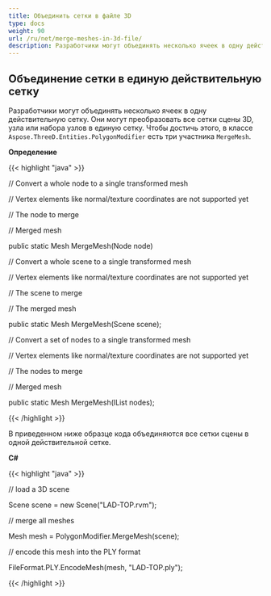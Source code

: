 ```yaml
---
title: Объединить сетки в файле 3D
type: docs
weight: 90
url: /ru/net/merge-meshes-in-3d-file/
description: Разработчики могут объединять несколько ячеек в одну действительную сетку. Они могут преобразовать все сетки сцены 3D, узла или набора узлов в единую сетку. Чтобы достичь этого, в классе Aspose.ThreeD.Entities.PolygonModifier есть три члена MergeMesh.
---
```

##  **Объединение сетки в единую действительную сетку**
Разработчики могут объединять несколько ячеек в одну действительную сетку. Они могут преобразовать все сетки сцены 3D, узла или набора узлов в единую сетку. Чтобы достичь этого, в классе `Aspose.ThreeD.Entities.PolygonModifier` есть три участника `MergeMesh`.

**Определение**

{{< highlight "java" >}}

 // Convert a whole node to a single transformed mesh

// Vertex elements like normal/texture coordinates are not supported yet

// <param name="node">The node to merge</param>

// <returns>Merged mesh</returns>

public static Mesh MergeMesh(Node node)

// Convert a whole scene to a single transformed mesh

// Vertex elements like normal/texture coordinates are not supported yet

// <param name="scene">The scene to merge</param>

// <returns>The merged mesh</returns>

public static Mesh MergeMesh(Scene scene);

// Convert a set of nodes to a single transformed mesh

// Vertex elements like normal/texture coordinates are not supported yet

// <param name="nodes">The nodes to merge</param>

// <returns>Merged mesh</returns>

public static Mesh MergeMesh(IList<Node> nodes);

{{< /highlight >}}

В приведенном ниже образце кода объединяются все сетки сцены в одной действительной сетке.

**C#**

{{< highlight "java" >}}

 // load a 3D scene

Scene scene = new Scene("LAD-TOP.rvm");

// merge all meshes

Mesh mesh = PolygonModifier.MergeMesh(scene);

// encode this mesh into the PLY format

FileFormat.PLY.EncodeMesh(mesh, "LAD-TOP.ply");

{{< /highlight >}}
